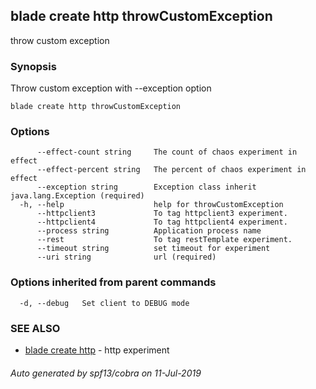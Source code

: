 ## blade create http throwCustomException

throw custom exception

### Synopsis

Throw custom exception with --exception option

```
blade create http throwCustomException
```

### Options

```
      --effect-count string     The count of chaos experiment in effect
      --effect-percent string   The percent of chaos experiment in effect
      --exception string        Exception class inherit java.lang.Exception (required)
  -h, --help                    help for throwCustomException
      --httpclient3             To tag httpclient3 experiment.
      --httpclient4             To tag httpclient4 experiment.
      --process string          Application process name
      --rest                    To tag restTemplate experiment.
      --timeout string          set timeout for experiment
      --uri string              url (required)
```

### Options inherited from parent commands

```
  -d, --debug   Set client to DEBUG mode
```

### SEE ALSO

* [blade create http](blade_create_http.md)	 - http experiment

###### Auto generated by spf13/cobra on 11-Jul-2019
